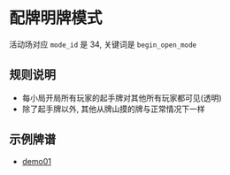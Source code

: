 # 配牌明牌模式

活动场对应 `mode_id` 是 34, 关键词是 `begin_open_mode`

## 规则说明

- 每小局开局所有玩家的起手牌对其他所有玩家都可见(透明)
- 除了起手牌以外, 其他从牌山摸的牌与正常情况下一样

## 示例牌谱

- [demo01](demo01.js)
